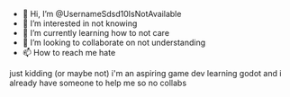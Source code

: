 - 👋 Hi, I’m @UsernameSdsd10IsNotAvailable
- 👀 I’m interested in not knowing
- 🌱 I’m currently learning how to not care
- 💞️ I’m looking to collaborate on not understanding
- 📫 How to reach me hate

just kidding (or maybe not) i'm an aspiring game dev learning godot and i already have someone to help me so no collabs
